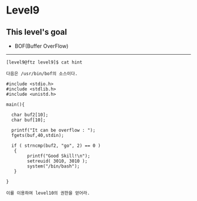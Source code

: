 # Level9

## This level's goal

- BOF(Buffer OverFlow)

***

```
[level9@ftz level9]$ cat hint

다음은 /usr/bin/bof의 소스이다.

#include <stdio.h>
#include <stdlib.h>
#include <unistd.h>

main(){

  char buf2[10];
  char buf[10];

  printf("It can be overflow : ");
  fgets(buf,40,stdin);

  if ( strncmp(buf2, "go", 2) == 0 )
   {
        printf("Good Skill!\n");
        setreuid( 3010, 3010 );
        system("/bin/bash");
   }

}

이를 이용하여 level10의 권한을 얻어라.
```
